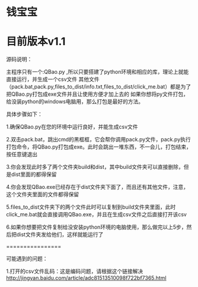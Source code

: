 ﻿钱宝宝
=============
目前版本v1.1
=============
源码说明：


主程序只有一个:QBao.py ,所以只要搭建了python环境和相应的库，理论上就能直接运行，并生成一个csv文件
其他文件（pack.bat,pack.py,files_to_dist/info.txt,files_to_dist/click_me.bat）都是为了把QBao.py打包成exe文件并且让使用方便才加上去的
如果你想将py文件打包，给没装python的windows电脑用，那么打包是最好的方法。

具体步骤如下：


1.确保QBao.py在您的环境中运行良好，并能生成csv文件

2.双击pack.bat，跳出cmd的黑框框，它会帮你调用pack.py文件，pack.py执行打包命令，将QBao.py打包成exe。此时会跳出一堆东西，不一会儿，打包结束，按任意键退出

3.你会发现此时多了两个文件夹build和dist，其中build文件夹可以直接删除，但是dist里面的都得保留

4.你会发现QBao.exe已经存在于dist文件夹下面了，而且还有其他文件，注意，这个文件夹里面的文件都得保留

5.files_to_dist文件夹下的两个文件此时可以复制到build文件夹里面，此时click_me.bat就会直接调用QBao.exe，并且在生成csv文件之后直接打开该csv

6.如果你想要把文件复制给没安装python环境的电脑使用，那么做完以上5步，然后把dist文件夹发给他们，这样就能运行了

================

可能遇到的问题：

1.打开的csv文件乱码：这是编码问题，请根据这个链接解决 http://jingyan.baidu.com/article/adc81513510098f722bf7365.html